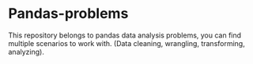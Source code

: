 # Pandas-problems
This repository belongs to pandas data analysis problems, you can find multiple scenarios to work with. (Data cleaning, wrangling, transforming, analyzing). 
